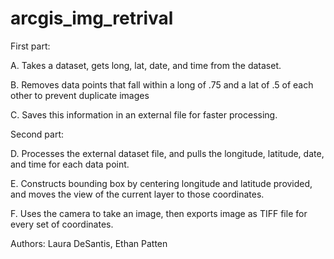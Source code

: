 # arcgis_img_retrival
First part: 
  
  A. Takes a dataset, gets long, lat, date, and time from the dataset.
  
  B. Removes data points that fall within a long of .75 and a lat of .5 of each other to prevent duplicate images

  C. Saves this information in an external file for faster processing.

Second part: 
  
  D. Processes the external dataset file, and pulls the longitude, latitude, date, and time for each data point.
  
  E. Constructs bounding box by centering longitude and latitude provided, and moves the view of the current layer to those coordinates. 
  
  F. Uses the camera to take an image, then exports image as TIFF file for every set of coordinates.

  Authors: Laura DeSantis, Ethan Patten
